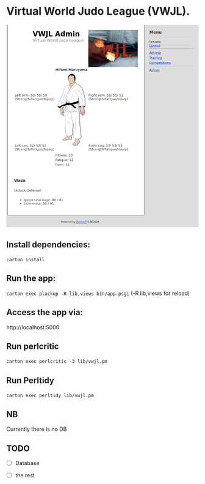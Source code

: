 # Virtual World Judo League (VWJL).

![screenshot of athlete view](2020-12-31.png "Screenshot of athlete view")


## Install dependencies:
 ```carton install```

## Run the app:
 ```carton exec plackup -R lib,views bin/app.psgi``` (-R lib,views for reload)

## Access the app via:
 http://localhost:5000

## Run perlcritic
 ```carton exec perlcritic -3 lib/vwjl.pm```

## Run Perltidy
 ```carton exec perltidy lib/vwjl.pm```

## NB
 Currently there is no DB

## TODO

* [ ] Database
* [ ] the rest




